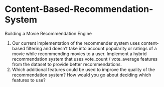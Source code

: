 # Content-Based-Recommendation-System
Building a Movie Recommendation Engine

1. Our current implementation of the recommender system uses content-based filtering
and doesn’t take into account popularity or ratings of a movie while recommending
movies to a user. Implement a hybrid recommendation system that uses vote_count /
vote_average features from the dataset to provide better recommendations.
2. Which additional features could be used to improve the quality of the recommendation
system? How would you go about deciding which features to use?
